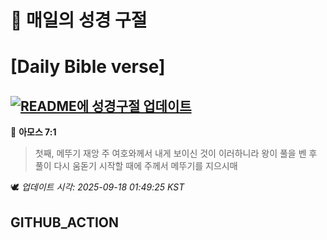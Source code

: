 # 🙏 매일의 성경 구절
# [Daily Bible verse]
## [![README에 성경구절 업데이트](https://github.com/DONGSUKA/first_test/actions/workflows/update-readme-bible.yml/badge.svg)](https://github.com/DONGSUKA/first_test/actions/workflows/update-readme-bible.yml)
<!-- START_BIBLE_VERSE -->
📖 **아모스 7:1**
> 첫째, 메뚜기 재앙 주 여호와께서 내게 보이신 것이 이러하니라 왕이 풀을 벤 후 풀이 다시 움돋기 시작할 때에 주께서 메뚜기를 지으시매

🕊️ _업데이트 시각: 2025-09-18 01:49:25 KST_
  <!-- END_BIBLE_VERSE -->
## GITHUB_ACTION
